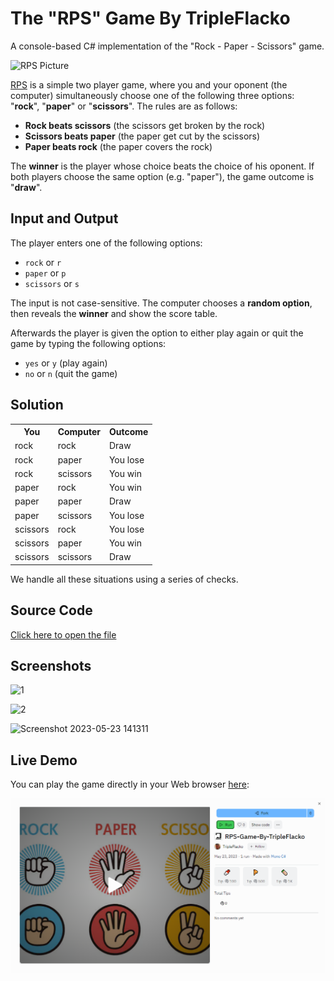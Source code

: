 # The "RPS" Game By TripleFlacko

A console-based C# implementation of the "Rock - Paper - Scissors" game.

<img alt="RPS Picture" width="525px" src="https://media.istockphoto.com/id/1395632555/vector/colorful-hand-icon-set.jpg?s=612x612&w=0&k=20&c=g6r4Oms6euKipRCjlwLx-8MPs1pajjnP4_aK0r6HEeo=">

<a href="https://github.com/TripleFlacko/RPS-GameByTripleFlacko/blob/main/RPS%20Game/RPS-Game.cs">RPS</a> is a simple two player game, where you and your oponent (the computer) simultaneously choose one of the following three options: "**rock**", "**paper**" or "**scissors**". The rules are as follows:
* **Rock beats scissors** (the scissors get broken by the rock)
* **Scissors beats paper** (the paper get cut by the scissors)
* **Paper beats rock** (the paper covers the rock)

The **winner** is the player whose choice beats the choice of his oponent. If both players choose the same option (e.g. "paper"), the game outcome is "**draw**".

## Input and Output

The player enters one of the following options:

* `rock` or `r`
* `paper` or `p`
* `scissors` or `s`

The input is not case-sensitive. The computer chooses a **random option**, then reveals the **winner** and show the score table.

Afterwards the player is given the option to either play again or quit the game by typing the following options:

* `yes` or `y` (play again)
* `no` or `n` (quit the game)

## Solution

<table>
  <tr>
    <th>You</th>
    <th>Computer</th>
    <th>Outcome</th>
  </tr>
  <tr>
    <td>rock</td>
    <td>rock</td>
    <td>Draw</td>
  </tr>
  <tr>
    <td>rock</td>
    <td>paper</td>
    <td>You lose</td>
  </tr>
    <tr>
    <td>rock</td>
    <td>scissors</td>
    <td>You win</td>
  </tr>
    <tr>
    <td>paper</td>
    <td>rock</td>
    <td>You win</td>
  </tr>
    <tr>
    <td>paper</td>
    <td>paper</td>
    <td>Draw</td>
  </tr>
    <tr>
    <td>paper</td>
    <td>scissors</td>
    <td>You lose</td>
  </tr>
    <tr>
    <td>scissors</td>
    <td>rock</td>
    <td>You lose</td>
  </tr>
    <tr>
    <td>scissors</td>
    <td>paper</td>
    <td>You win</td>
  </tr>
    <tr>
    <td>scissors</td>
    <td>scissors</td>
    <td>Draw</td>
  </tr>
</table>

We handle all these situations using a series of checks.

## Source Code

[Click here to open the file](RPS-Game.cs)

## Screenshots


![1](https://github.com/TripleFlacko/RPS-GameByTripleFlacko/assets/119543923/5ba1c2c8-8ec2-4acb-9065-8da306776584)



![2](https://github.com/TripleFlacko/RPS-GameByTripleFlacko/assets/119543923/25bf2a4f-0085-4131-a8ec-8e1b95c9b981)



![Screenshot 2023-05-23 141311](https://github.com/TripleFlacko/RPS-GameByTripleFlacko/assets/119543923/ad01152a-7b00-4e7a-93cd-00d20a2af8f1)



## Live Demo

You can play the game directly in your Web browser <a href="https://replit.com/@TripleFlacko/RPS-Game-By-TripleFlacko">here</a>:

<div>
  <a href="https://replit.com/@TripleFlacko/RPS-Game-By-TripleFlacko"><img src="https://raw.githubusercontent.com/TripleFlacko/RPS-Game-By-TripleFlacko/main/live-preview.png" alt="Play Button"></a>
</div>
